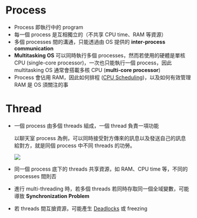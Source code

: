 # Process

-   Process 即執行中的 program
-   每一個 process 是互相獨立的（不共享 CPU time、RAM 等資源）
-   多個 processes 間的溝通，只能透過由 OS 提供的 **inter-process communication**
-   **Multitasking OS** 可以同時執行多個 processes，然而若使用的硬體是單核 CPU (single-core processor)，一次也只能執行一個 process，因此 multitasking OS 通常會搭載多核 CPU (**multi-core processor**)
-   Process 會佔用 RAM，因此如何排程 ([CPU Scheduling](</Operating System/CPU Scheduling.md>))，以及如何有效管理 RAM 是 OS 須關注的事

# Thread

- 一個 process 由多個 threads 組成，一個 thread 負責一項功能

    以聊天室 process 為例，可以同時接受對方傳來的訊息以及發送自己的訊息給對方，就是同個 process 中不同 threads 的功勞。

    ![](<https://raw.githubusercontent.com/Jamison-Chen/KM-software/master/img/Process and thread.jpg>)

-   同一個 process 底下的 threads 共享資源，如 RAM、CPU time 等，不同的 processes 間則否
-   進行 multi-threading 時，若多個 threads 若同時存取同一個全域變數，可能導致 **Synchronization Problem**
- 若 threads 間互搶資源，可能產生 [Deadlocks](</Operating System/Deadlocks.md>) 或 freezing
